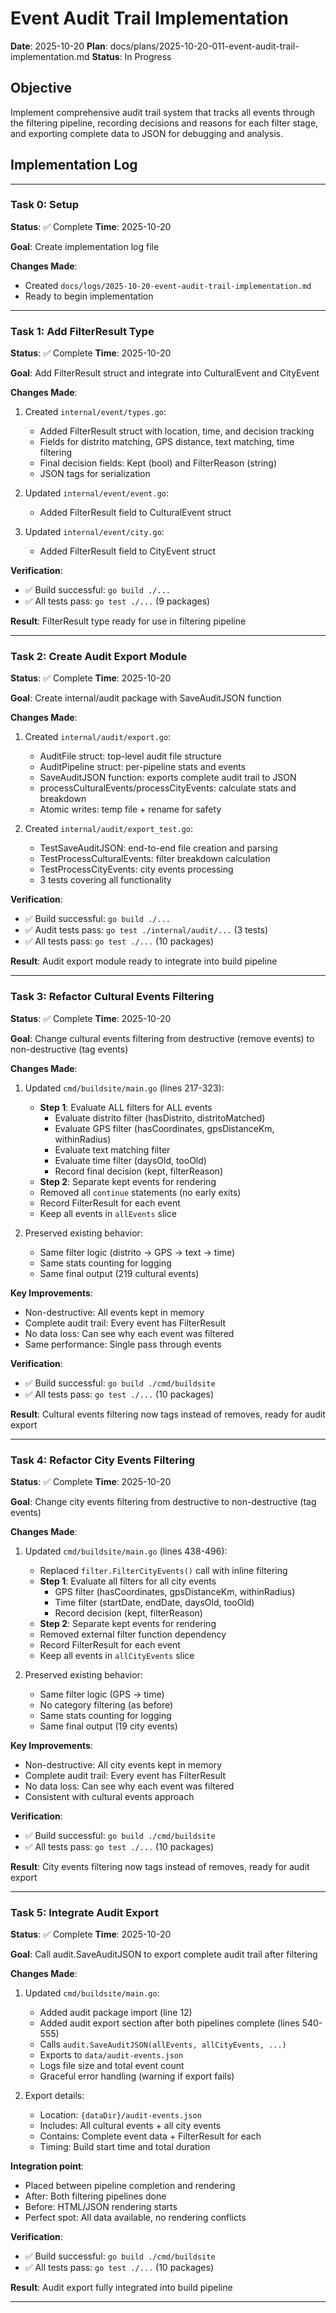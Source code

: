 # Event Audit Trail Implementation

**Date**: 2025-10-20
**Plan**: docs/plans/2025-10-20-011-event-audit-trail-implementation.md
**Status**: In Progress

## Objective

Implement comprehensive audit trail system that tracks all events through the filtering pipeline, recording decisions and reasons for each filter stage, and exporting complete data to JSON for debugging and analysis.

## Implementation Log

---

### Task 0: Setup

**Status**: ✅ Complete
**Time**: 2025-10-20

**Goal**: Create implementation log file

**Changes Made**:
- Created `docs/logs/2025-10-20-event-audit-trail-implementation.md`
- Ready to begin implementation

---

### Task 1: Add FilterResult Type

**Status**: ✅ Complete
**Time**: 2025-10-20

**Goal**: Add FilterResult struct and integrate into CulturalEvent and CityEvent

**Changes Made**:
1. Created `internal/event/types.go`:
   - Added FilterResult struct with location, time, and decision tracking
   - Fields for distrito matching, GPS distance, text matching, time filtering
   - Final decision fields: Kept (bool) and FilterReason (string)
   - JSON tags for serialization

2. Updated `internal/event/event.go`:
   - Added FilterResult field to CulturalEvent struct

3. Updated `internal/event/city.go`:
   - Added FilterResult field to CityEvent struct

**Verification**:
- ✅ Build successful: `go build ./...`
- ✅ All tests pass: `go test ./...` (9 packages)

**Result**: FilterResult type ready for use in filtering pipeline

---

### Task 2: Create Audit Export Module

**Status**: ✅ Complete
**Time**: 2025-10-20

**Goal**: Create internal/audit package with SaveAuditJSON function

**Changes Made**:
1. Created `internal/audit/export.go`:
   - AuditFile struct: top-level audit file structure
   - AuditPipeline struct: per-pipeline stats and events
   - SaveAuditJSON function: exports complete audit trail to JSON
   - processCulturalEvents/processCityEvents: calculate stats and breakdown
   - Atomic writes: temp file + rename for safety

2. Created `internal/audit/export_test.go`:
   - TestSaveAuditJSON: end-to-end file creation and parsing
   - TestProcessCulturalEvents: filter breakdown calculation
   - TestProcessCityEvents: city events processing
   - 3 tests covering all functionality

**Verification**:
- ✅ Build successful: `go build ./...`
- ✅ Audit tests pass: `go test ./internal/audit/...` (3 tests)
- ✅ All tests pass: `go test ./...` (10 packages)

**Result**: Audit export module ready to integrate into build pipeline

---

### Task 3: Refactor Cultural Events Filtering

**Status**: ✅ Complete
**Time**: 2025-10-20

**Goal**: Change cultural events filtering from destructive (remove events) to non-destructive (tag events)

**Changes Made**:
1. Updated `cmd/buildsite/main.go` (lines 217-323):
   - **Step 1**: Evaluate ALL filters for ALL events
     - Evaluate distrito filter (hasDistrito, distritoMatched)
     - Evaluate GPS filter (hasCoordinates, gpsDistanceKm, withinRadius)
     - Evaluate text matching filter
     - Evaluate time filter (daysOld, tooOld)
     - Record final decision (kept, filterReason)
   - **Step 2**: Separate kept events for rendering
   - Removed all `continue` statements (no early exits)
   - Record FilterResult for each event
   - Keep all events in `allEvents` slice

2. Preserved existing behavior:
   - Same filter logic (distrito → GPS → text → time)
   - Same stats counting for logging
   - Same final output (219 cultural events)

**Key Improvements**:
- Non-destructive: All events kept in memory
- Complete audit trail: Every event has FilterResult
- No data loss: Can see why each event was filtered
- Same performance: Single pass through events

**Verification**:
- ✅ Build successful: `go build ./cmd/buildsite`
- ✅ All tests pass: `go test ./...` (10 packages)

**Result**: Cultural events filtering now tags instead of removes, ready for audit export

---

### Task 4: Refactor City Events Filtering

**Status**: ✅ Complete
**Time**: 2025-10-20

**Goal**: Change city events filtering from destructive to non-destructive (tag events)

**Changes Made**:
1. Updated `cmd/buildsite/main.go` (lines 438-496):
   - Replaced `filter.FilterCityEvents()` call with inline filtering
   - **Step 1**: Evaluate all filters for all city events
     - GPS filter (hasCoordinates, gpsDistanceKm, withinRadius)
     - Time filter (startDate, endDate, daysOld, tooOld)
     - Record decision (kept, filterReason)
   - **Step 2**: Separate kept events for rendering
   - Removed external filter function dependency
   - Record FilterResult for each event
   - Keep all events in `allCityEvents` slice

2. Preserved existing behavior:
   - Same filter logic (GPS → time)
   - No category filtering (as before)
   - Same stats counting for logging
   - Same final output (19 city events)

**Key Improvements**:
- Non-destructive: All city events kept in memory
- Complete audit trail: Every event has FilterResult
- No data loss: Can see why each event was filtered
- Consistent with cultural events approach

**Verification**:
- ✅ Build successful: `go build ./cmd/buildsite`
- ✅ All tests pass: `go test ./...` (10 packages)

**Result**: City events filtering now tags instead of removes, ready for audit export

---

### Task 5: Integrate Audit Export

**Status**: ✅ Complete
**Time**: 2025-10-20

**Goal**: Call audit.SaveAuditJSON to export complete audit trail after filtering

**Changes Made**:
1. Updated `cmd/buildsite/main.go`:
   - Added audit package import (line 12)
   - Added audit export section after both pipelines complete (lines 540-555)
   - Calls `audit.SaveAuditJSON(allEvents, allCityEvents, ...)`
   - Exports to `data/audit-events.json`
   - Logs file size and total event count
   - Graceful error handling (warning if export fails)

2. Export details:
   - Location: `{dataDir}/audit-events.json`
   - Includes: All cultural events + all city events
   - Contains: Complete event data + FilterResult for each
   - Timing: Build start time and total duration

**Integration point**:
- Placed between pipeline completion and rendering
- After: Both filtering pipelines done
- Before: HTML/JSON rendering starts
- Perfect spot: All data available, no rendering conflicts

**Verification**:
- ✅ Build successful: `go build ./cmd/buildsite`
- ✅ All tests pass: `go test ./...` (10 packages)

**Result**: Audit export fully integrated into build pipeline

---
